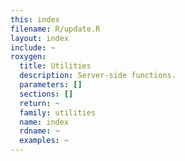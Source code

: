 ```yaml
---
this: index
filename: R/update.R
layout: index
include: ~
roxygen:
  title: Utilities
  description: Server-side functions.
  parameters: []
  sections: []
  return: ~
  family: utilities
  name: index
  rdname: ~
  examples: ~
---
```

